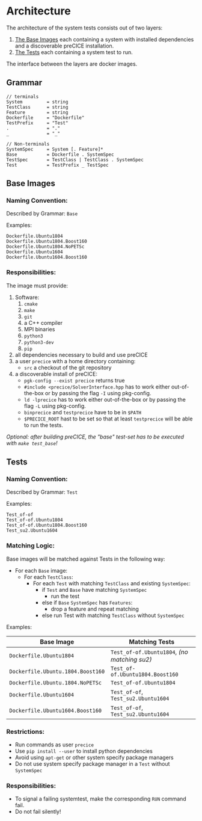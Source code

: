 # Architecture

The architecture of the system tests consists out of two layers:
1) [The Base Images](#base-images) each containing a system with installed dependencies and a discoverable preCICE installation.
2) [The Tests](#tests) each containing a system test to run.

The interface between the layers are docker images.

## Grammar

```
// terminals
System         = string
TestClass      = string
Feature        = string
Dockerfile     = "Dockerfile"
TestPrefix     = "Test"
.              = "."
_              = "_"

// Non-terminals
SystemSpec     = System [. Feature]*
Base           = Dockerfile . SystemSpec
TestSpec       = TestClass | TestClass . SystemSpec
Test           = TestPrefix _ TestSpec
```

## Base Images

### Naming Convention: 
Described by Grammar: `Base`

Examples:
```
Dockerfile.Ubuntu1804
Dockerfile.Ubuntu1804.Boost160
Dockerfile.Ubuntu1804.NoPETSc
Dockerfile.Ubuntu1604
Dockerfile.Ubuntu1604.Boost160
```

### Responsibilities:
The image must provide:
1) Software:
    1) `cmake`
    2) `make`
    3) `git`
    4) a C++ compiler
    5) MPI binaries
    6) `python3`
    7) `python3-dev`
    8) `pip`
2) all dependencies necessary to build and use preCICE
3) a user `precice` with a home directory containing:
    * `src` a checkout of the git repository
5) a discoverable install of preCICE:
    * `pgk-config --exist precice` returns true
    * `#include <precice/SolverInterface.hpp` has to work either out-of-the-box or by passing the flag `-I` using pkg-config.
    * `ld -lprecice` has to work either out-of-the-box or by passing the flag `-L` using pkg-config.
    * `binprecice` and `testprecice` have to be in `$PATH`
    * `$PRECICE_ROOT` hast to be set so that at least `testprecice` will be able to run the tests.

_Optional: after building preCICE, the "base" test-set has to be executed with `make test_base`!_

## Tests

### Naming Convention: 
Described by Grammar: `Test`

Examples:
```
Test_of-of
Test_of-of.Ubuntu1804
Test_of-of.Ubuntu1804.Boost160
Test_su2.Ubuntu1604
```

### Matching Logic:

Base images will be matched against Tests in the following way:
* For each `Base` image:
  * For each `TestClass`:
    * For each `Test` with matching `TestClass` and existing `SystemSpec`:
      * if `Test` and `Base` have matching `SystemSpec`
        * run the test
      * else if `Base` `SystemSpec` has `Features`:
        * drop a feature and repeat matching
      * else run Test with matching `TestClass` without `SystemSpec`

Examples:

Base Image                        | Matching Tests
---                               | ---
`Dockerfile.Ubuntu1804`           | `Test_of-of.Ubuntu1804`, _(no matching su2)_
`Dockerfile.Ubuntu.1804.Boost160` | `Test_of-of.Ubuntu1804.Boost160`
`Dockerfile.Ubuntu.1804.NoPETSc`  | `Test_of-of.Ubuntu1804`
`Dockerfile.Ubuntu1604`           | `Test_of-of`, `Test_su2.Ubuntu1604`
`Dockerfile.Ubuntu1604.Boost160`  | `Test_of-of`, `Test_su2.Ubuntu1604`

### Restrictions:
* Run commands as user `precice`
* Use `pip install --user` to install python dependencies
* Avoid using `apt-get` or other system specify package managers
* Do not use system specify package manager in a `Test` without `SystemSpec`

### Responsibilities:

* To signal a failing systemtest, make the corresponding `RUN` command fail.
* Do not fail silently!
